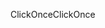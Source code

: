<span data-ttu-id="71735-101">ClickOnce</span><span class="sxs-lookup"><span data-stu-id="71735-101">ClickOnce</span></span>